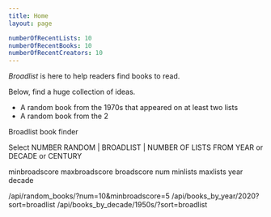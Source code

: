```yaml
---
title: Home
layout: page

numberOfRecentLists: 10
numberOfRecentBooks: 10
numberOfRecentCreators: 10
---
```



*Broadlist* is here to help readers find books to read.

Below, find a huge collection of ideas.

- A random book from the 1970s that appeared on at least two lists
- A random book from the 2

Broadlist book finder

Select
	NUMBER
	RANDOM | BROADLIST | NUMBER OF LISTS
	FROM YEAR or DECADE or CENTURY

minbroadscore
maxbroadscore
broadscore
num
minlists
maxlists
year
decade

/api/random_books/?num=10&minbroadscore=5
/api/books_by_year/2020?sort=broadlist
/api/books_by_decade/1950s/?sort=broadlist
